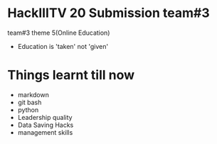 # HackIIITV 20 Submission team#3

team#3  theme 5(Online Education) 
- Education is 'taken' not 'given'


# Things learnt till now
- markdown
- git bash
- python
- Leadership quality
- Data Saving Hacks
- management skills
